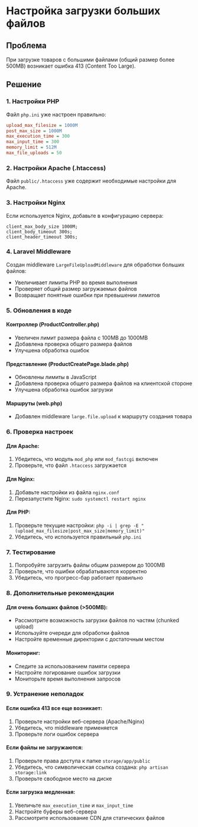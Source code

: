 # Настройка загрузки больших файлов

## Проблема
При загрузке товаров с большими файлами (общий размер более 500MB) возникает ошибка 413 (Content Too Large).

## Решение

### 1. Настройки PHP
Файл `php.ini` уже настроен правильно:
```ini
upload_max_filesize = 1000M
post_max_size = 1000M
max_execution_time = 300
max_input_time = 300
memory_limit = 512M
max_file_uploads = 50
```

### 2. Настройки Apache (.htaccess)
Файл `public/.htaccess` уже содержит необходимые настройки для Apache.

### 3. Настройки Nginx
Если используется Nginx, добавьте в конфигурацию сервера:
```nginx
client_max_body_size 1000M;
client_body_timeout 300s;
client_header_timeout 300s;
```

### 4. Laravel Middleware
Создан middleware `LargeFileUploadMiddleware` для обработки больших файлов:
- Увеличивает лимиты PHP во время выполнения
- Проверяет общий размер загружаемых файлов
- Возвращает понятные ошибки при превышении лимитов

### 5. Обновления в коде

#### Контроллер (ProductController.php)
- Увеличен лимит размера файла с 100MB до 1000MB
- Добавлена проверка общего размера файлов
- Улучшена обработка ошибок

#### Представление (ProductCreatePage.blade.php)
- Обновлены лимиты в JavaScript
- Добавлена проверка общего размера файлов на клиентской стороне
- Улучшена обработка ошибок загрузки

#### Маршруты (web.php)
- Добавлен middleware `large.file.upload` к маршруту создания товара

### 6. Проверка настроек

#### Для Apache:
1. Убедитесь, что модуль `mod_php` или `mod_fastcgi` включен
2. Проверьте, что файл `.htaccess` загружается

#### Для Nginx:
1. Добавьте настройки из файла `nginx.conf`
2. Перезапустите Nginx: `sudo systemctl restart nginx`

#### Для PHP:
1. Проверьте текущие настройки: `php -i | grep -E "(upload_max_filesize|post_max_size|memory_limit)"`
2. Убедитесь, что используется правильный `php.ini`

### 7. Тестирование
1. Попробуйте загрузить файлы общим размером до 1000MB
2. Проверьте, что ошибки обрабатываются корректно
3. Убедитесь, что прогресс-бар работает правильно

### 8. Дополнительные рекомендации

#### Для очень больших файлов (>500MB):
- Рассмотрите возможность загрузки файлов по частям (chunked upload)
- Используйте очереди для обработки файлов
- Настройте временные директории с достаточным местом

#### Мониторинг:
- Следите за использованием памяти сервера
- Настройте логирование ошибок загрузки
- Мониторьте время выполнения запросов

### 9. Устранение неполадок

#### Если ошибка 413 все еще возникает:
1. Проверьте настройки веб-сервера (Apache/Nginx)
2. Убедитесь, что middleware применяется
3. Проверьте логи ошибок сервера

#### Если файлы не загружаются:
1. Проверьте права доступа к папке `storage/app/public`
2. Убедитесь, что символическая ссылка создана: `php artisan storage:link`
3. Проверьте свободное место на диске

#### Если загрузка медленная:
1. Увеличьте `max_execution_time` и `max_input_time`
2. Настройте буферы веб-сервера
3. Рассмотрите использование CDN для статических файлов 